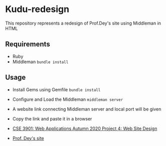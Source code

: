 # Kudu-redesign
This repository represents a redesign of Prof.Dey's site using Middleman in HTML
## Requirements
* Ruby
* Middleman `bundle install`
## Usage
* Install Gems using Gemfile `bundle install`
* Configure and Load the Middleman `middleman server`
* A website link connecting Middleman server and local port will be given
* Copy the link and paste it in a browser

* [CSE 3901: Web Applications Autumn 2020 Project 4: Web Site Design](http://web.cse.ohio-state.edu/~joseph.97/courses/3901/labs/project4.html)
* [Prof. Dey's site](http://web.cse.ohio-state.edu/~dey.8/)
